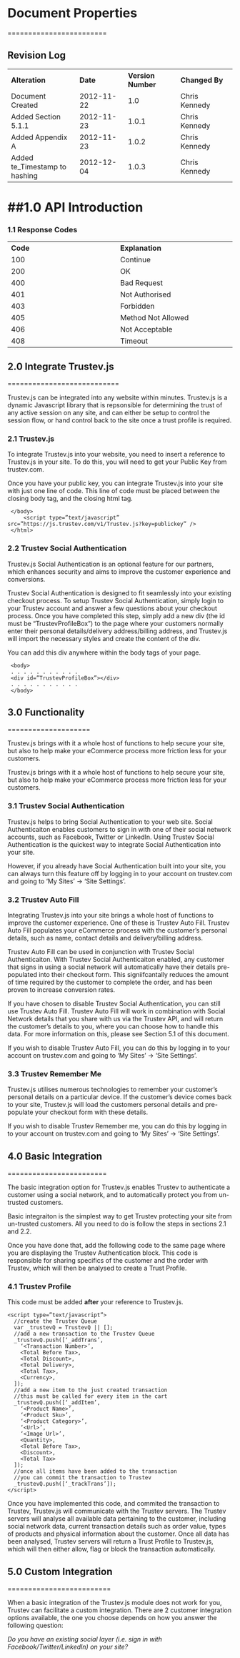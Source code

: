 # Document Properties
========================

## Revision Log

<table> 
 <tr><th width=308 align=left>   Alteration         </th><th width=308 align=left>   Date        </th><th width=308 align=left>   Version Number  </th><th width=308 align=left> Changed By    </th></tr>
 <tr><td>                        Document Created              </td><td>             2012-11-22  </td><td>                        1.0             </td><td>                      Chris Kennedy </td></tr>
 <tr><td>                        Added Section 5.1.1           </td><td>             2012-11-23  </td><td>                        1.0.1           </td><td>                      Chris Kennedy </td></tr>
 <tr><td>                        Added Appendix A              </td><td>             2012-11-23  </td><td>                        1.0.2           </td><td>                      Chris Kennedy </td></tr>
 <tr><td>                        Added te_Timestamp to hashing </td><td>             2012-12-04  </td><td>                        1.0.3           </td><td>                      Chris Kennedy </td></tr>
</table>


##1.0 API Introduction
======================
 
### 1.1 Response Codes


<table> 
 <tr><th width=308 align=left>    Code   </th><th width=308 align=left>  Explanation    </th></tr>
 <tr><td>                        100    </td><td>                  Continue            </td></tr>
 <tr><td>                        200    </td><td>                  OK                  </td></tr>
 <tr><td>                        400    </td><td>                  Bad Request         </td></tr>
 <tr><td>                        401    </td><td>                  Not Authorised      </td></tr>
 <tr><td>                        403    </td><td>                  Forbidden           </td></tr>
 <tr><td>                        405    </td><td>                  Method Not Allowed  </td></tr>
 <tr><td>                        406    </td><td>                  Not Acceptable      </td></tr>
 <tr><td>                        408    </td><td>                  Timeout             </td></tr>
</table>


## 2.0 Integrate Trustev.js
===========================

Trustev.js can be integrated into any website within minutes. Trustev.js is a dynamic Javascript library that is repsonsible for determining the trust of any active session on any site, and can either be setup to control the session flow, or hand control back to the site once a trust profile is required.

### 2.1 Trustev.js

To integrate Trustev.js into your website, you need to insert a reference to Trustev.js in your site. To do this, you will need to get your Public Key from trustev.com.

Once you have your public key, you can integrate Trustev.js into your site with just one line of code. This line of code must be placed between the closing body tag, and the closing html tag.


     </body>
         <script type=”text/javascript” src=”https://js.trustev.com/v1/Trustev.js?key=publickey” />
     </html>

### 2.2 Trustev Social Authentication

Trustev.js Social Authentication is an optional feature for our partners, which enhances security and aims to improve the customer experience and conversions.

Trustev Social Authentication is designed to fit seamlessly into your existing checkout process. To setup Trustev Social Authentication, simply login to your Trustev account and answer a few questions about your checkout process. Once you have completed this step, simply add a new div (the id must be “TrustevProfileBox”) to the page where your customers normally enter their personal details/delivery address/billing address, and Trustev.js will import the necessary styles and create the content of the div. 

You can add this div anywhere within the body tags of your page.

     <body>
     . . . . . . . . . . . 
     <div id=”TrustevProfileBox”></div>
     . . . . . . . . . . .
     </body>
     
## 3.0 Functionality
====================

Trustev.js brings with it a whole host of functions to help secure your site, but also to help make your eCommerce process more friction less for your customers.

Trustev.js brings with it a whole host of functions to help secure your site, but also to help make your eCommerce process more friction less for your customers.

### 3.1 Trustev Social Authentication

Trustev.js helps to bring Social Authentication to your web site. Social Authenticaiton enables customers to sign in with one of their social network accounts, such as Facebook, Twitter or LinkedIn. Using Trustev Social Authentication is the quickest way to integrate Social Authentication into your site.

However, if you already have Social Authentication built into your site, you can always turn this feature off by logging in to your account on trustev.com and going to ‘My Sites’ -> ‘Site Settings’.

### 3.2 Trustev Auto Fill

Integrating Trustev.js into your site brings a whole host of functions to improve the customer experience. One of these is Trustev Auto Fill. Trustev Auto Fill populates your eCommerce process with the customer’s personal details, such as name, contact details and delivery/billing address.

Trustev Auto Fill can be used in conjunction with Trustev Social Authenticaiton. With Trustev Social Authenticaiton enabled, any customer that signs in using a social network will automatically have their details pre-populated into their checkout form. This signiifcantally reduces the amount of time required by the customer to complete the order, and has been proven to increase conversion rates.

If you have chosen to disable Trustev Social Authentication, you can still use Trustev Auto Fill. Trustev Auto Fill will work in combination with Social Network details that you share with us via the Trustev API, and will return the customer’s details to you, where you can choose how to handle this data. For more information on this, please see Section 5.1 of this document.

If you wish to disable Trustev Auto Fill, you can do this by logging in to your account on trustev.com and going to ‘My Sites’ -> ‘Site Settings’.

### 3.3 Trustev Remember Me

Trustev.js utilises numerous technologies to remember your customer’s personal details on a particular device. If the customer’s device comes back to your site, Trustev.js will load the customers personal details and pre-populate your checkout form with these details.

If you wish to disable Trustev Remember me, you can do this by logging in to your account on trustev.com and going to ‘My Sites’ -> ‘Site Settings’.

## 4.0 Basic Integration
========================

The basic integration option for Trustev.js enables Trustev to authenticate a customer using a social network, and to automatically protect you from un-trusted customers.

Basic integraiton is the simplest way to get Trustev protecting your site from un-trusted customers. All you need to do is follow the steps in sections 2.1 and 2.2.

Once you have done that, add the following code to the same page where you are displaying the Trustev Authentication block. This code is responsible for sharing specifics of the customer and the order with Trustev, which will then be analysed to create a Trust Profile.

### 4.1 Trustev Profile

This code must be added <b>after</b> your reference to Trustev.js.

    <script type=”text/javascript”>
      //create the Trustev Queue
      var _trustevQ = TrustevQ || [];
      //add a new transaction to the Trustev Queue
      _trustevQ.push([‘_addTrans’,
        ‘<Transaction Number>’,
        <Total Before Tax>,
        <Total Discount>,
        <Total Delivery>,
        <Total Tax>,
        <Currency>,
      ]);
      //add a new item to the just created transaction
      //this must be called for every item in the cart
      _trustevQ.push([‘_addItem’,
        ‘<Product Name>’,
        ‘<Product Sku>’,
        ‘<Product Category>’,
        ‘<Url>’,
        ‘<Image Url>’,
        <Quantity>,
        <Total Before Tax>,
        <Discount>,
        <Total Tax>
      ]);
      //once all items have been added to the transaction
      //you can commit the transaction to Trustev
      _trustevQ.push([‘_trackTrans’]);
    </script>



Once you have implemented this code, and commited the transaction to Trustev, Trustev.js will communicate with the Trustev servers. The Trustev servers will analyse all available data pertaining to the customer, including social network data, current transaction details such as order value, types of products and physical information about the customer. Once all data has been analysed, Trustev servers will return a Trust Profile to Trustev.js, which will then either allow, flag or block the transaction automatically.

## 5.0 Custom Integration
=========================

When a basic integration of the Trustev.js module does not work for you, Trustev can facilitate a custom integration. There are 2 customer integration options available, the one you choose depends on how you answer the following question:

<i>Do you have an existing social layer (i.e. sign in with Facebook/Twitter/LinkedIn) on your site?</i>


